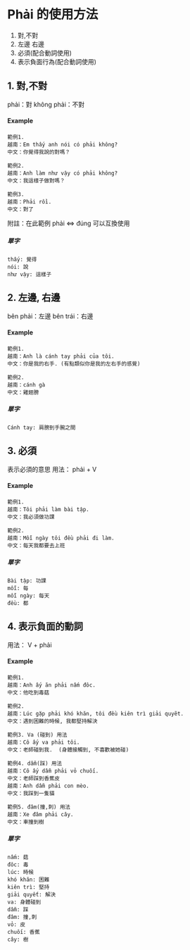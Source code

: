 # Phải 的使用方法

1. 對,不對
2. 左邊 右邊
3. 必須(配合動詞使用)
4. 表示負面行為(配合動詞使用)

## 1. 對,不對
phải：對
không phải：不對
#### Example
    範例1.
    越南：Em thấy anh nói có phải không?
    中文：你覺得我說的對嗎？
    
    範例2.
    越南：Anh làm như vậy có phải không? 
    中文：我這樣子做對嗎？
    
    範例3.
    越南：Phải rồi. 
    中文：對了
      
附註：在此範例 phải <=> đúng 可以互換使用
          
##### 單字
    thấy: 覺得
    nói: 說
    như vậy: 這樣子
    
    
## 2. 左邊, 右邊
bên phải：左邊
bên trái：右邊
#### Example
    範例1.
    越南：Anh là cánh tay phải của tôi.
    中文：你是我的右手. (有點類似你是我的左右手的感覺)
    
    範例2.
    越南：cánh gà 
    中文：雞翅膀
          
##### 單字
    Cánh tay: 肩膀到手腕之間

## 3. 必須
表示必須的意思
用法： phải + V
#### Example
    範例1.
    越南：Tôi phải làm bài tập.
    中文：我必須做功課
    
    範例2.
    越南：Mỗi ngày tôi đều phải đi làm.
    中文：每天我都要去上班
          
##### 單字
    Bài tập: 功課
    mỗi: 每
    mỗi ngày: 每天
    đều: 都

## 4. 表示負面的動詞
用法： V + phải
#### Example
    範例1.
    越南：Anh ấy ăn phải nấm đôc.
    中文：他吃到毒菇
    
    範例2. 
    越南：Lúc gặp phải khó khăn, tôi đều kiên trì giải quyẽt.
    中文：遇到困難的時候, 我都堅持解決
    
    範例3. Va (碰到) 用法
    越南：Cô ấy va phải tôi.
    中文：老師碰到我.  (身體接觸到, 不喜歡被她碰)
    
    範例4. dẫm(踩) 用法
    越南：Cô ấy dẫm phải vỏ chuối.
    中文：老師踩到香蕉皮
    越南：Anh dẫm phải con mèo.
    中文：我踩到一隻貓
        
    範例5. đâm(撞,刺) 用法
    越南：Xe đâm phải cây.
    中文：車撞到樹
          
##### 單字
    nấm: 菇
    đôc: 毒
    lúc: 時候
    khó khăn: 困難
    kiên trì: 堅持
    giải quyết: 解決
    va: 身體碰到
    dẫm: 踩
    đâm: 撞,刺
    vỏ: 皮
    chuối: 香蕉
    cây: 樹
